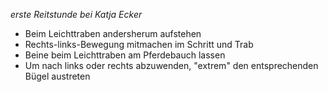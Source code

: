 _erste Reitstunde bei Katja Ecker_

* Beim Leichttraben andersherum aufstehen
* Rechts-links-Bewegung mitmachen im Schritt und Trab
* Beine beim Leichttraben am Pferdebauch lassen
* Um nach links oder rechts abzuwenden, "extrem" den entsprechenden Bügel austreten

